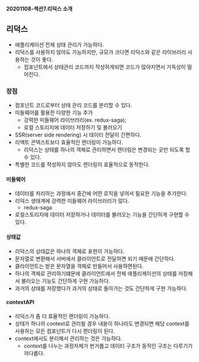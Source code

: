 **20201108-섹션7.리덕스 소개**

## 리덕스
- 애플리케이션 전체 상태 관리가 가능하다.
- 리덕스를 사용하지 않아도 가능하지만, 규모가 크다면 리덕스와 같은 라이브러리 사용하는 것이 좋다.
  - 컴포넌트에서 상태관리 코드까지 작성하게되면 코드가 많아지면서 가독성이 떨어진다.

### 장점 
- 컴포넌트 코드로부터 상태 관리 코드를 분리할 수 있다.
- 미들웨어를 활용한 다양한 기능 추가
  - 강력한 미들웨어 라이브러리(ex. redux-saga);
  - 로컬 스토리지에 데이터 저정하기 및 불러오기
- SSR(server side rendering) 시 데이터 전달이 간편하다.
- 리액트 콘텍스트보다 효율적인 랜더링이 가능하다.
  - 리덕스는 상태를 하나의 객체로 관리하면서 랜더링은 변경되는 곳만 되도록 할 수 있다.
- 특별한 코드를 작성하지 않아도 랜더링이 효율적으로 동작한다.

#### 미들웨어
- 데이터를 처리하는 과정에서 중간에 어떤 로직을 넣어서 필요한 기능을 추가한다.
- 리덕스 생태계에 강력한 미들웨어 라이브러리가 많다.
  - redux-saga
- 로컬스토리지에 데이터 저장하거나 데이터를 불러오는 기능을 간단하게 구현할 수 있다.

#### 상태값
- 리덕스의 상태값은 하나의 객체로 표현이 가능하다.
- 문자열로 변환해서 서버에서 클라이언트로 전달하면 되기 때문에 간단하다.
- 클라이언트는 받은 문자열을 객체로 만들어서 사용하면된다.
- 하나의 객체로 관리하기떄문에 클라이언트에서 전체 애플리케이션의 상태를 저장해서 불러오는 기능도 간단하게 구현 가능하다.
- 과거의 상태를 저장했다가 과거의 상태로 돌아가는 것도 간단하게 구현 가능하다.

#### contextAPI
- 리덕스가 좀 더 효율적인 랜더링이 가능하다.
- 상태가 하나의 context로 관리될 경우 내용이 하나라도 변경되면 해당 context를 사용하는 모든 컴포넌트가 다시 랜더링이 된다.
- context에서도 분리해서 관리하는 것은 가능하다.
  - context를 나누는 과정자체가 번거롭고 데이터 구조가 동적인 구조는 다루기가 까다롭다.